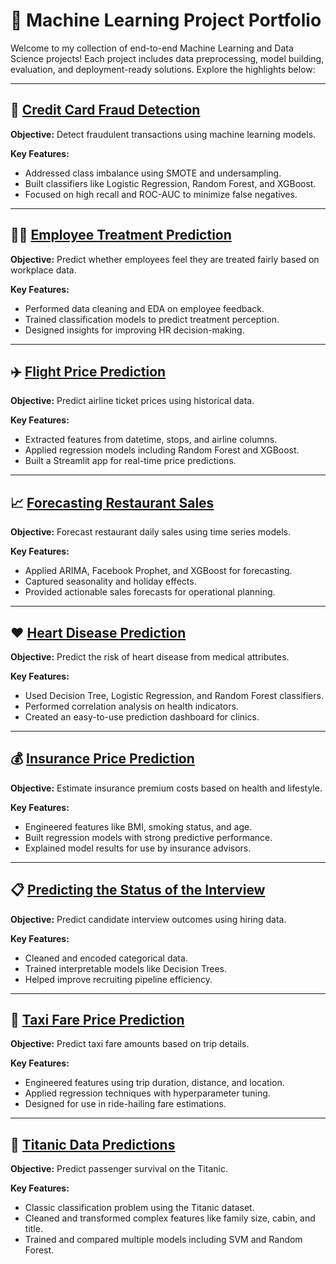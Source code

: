 # 🚀 Machine Learning Project Portfolio

Welcome to my collection of end-to-end Machine Learning and Data Science projects! Each project includes data preprocessing, model building, evaluation, and deployment-ready solutions. Explore the highlights below:

---

## 🔐 [Credit Card Fraud Detection](https://github.com/Sumanth376/Machine-Learning-Repository/tree/main/Credit%20card%20Fraud%20Detection)

**Objective:** Detect fraudulent transactions using machine learning models.

**Key Features:**
- Addressed class imbalance using SMOTE and undersampling.
- Built classifiers like Logistic Regression, Random Forest, and XGBoost.
- Focused on high recall and ROC-AUC to minimize false negatives.

---

## 🧑‍💼 [Employee Treatment Prediction](https://github.com/Sumanth376/Machine-Learning-Repository/tree/main/Employee%20Treatment%20Prediction)

**Objective:** Predict whether employees feel they are treated fairly based on workplace data.

**Key Features:**
- Performed data cleaning and EDA on employee feedback.
- Trained classification models to predict treatment perception.
- Designed insights for improving HR decision-making.

---

## ✈️ [Flight Price Prediction](https://github.com/Sumanth376/Machine-Learning-Repository/tree/main/Flight%20Price%20Prediction)

**Objective:** Predict airline ticket prices using historical data.

**Key Features:**
- Extracted features from datetime, stops, and airline columns.
- Applied regression models including Random Forest and XGBoost.
- Built a Streamlit app for real-time price predictions.

---

## 📈 [Forecasting Restaurant Sales](https://github.com/Sumanth376/Machine-Learning-Repository/tree/main/Forecasting%20Restaurant%20sales)

**Objective:** Forecast restaurant daily sales using time series models.

**Key Features:**
- Applied ARIMA, Facebook Prophet, and XGBoost for forecasting.
- Captured seasonality and holiday effects.
- Provided actionable sales forecasts for operational planning.

---

## ❤️ [Heart Disease Prediction](https://github.com/Sumanth376/Machine-Learning-Repository/tree/main/Heart%20Disease%20Prediction)

**Objective:** Predict the risk of heart disease from medical attributes.

**Key Features:**
- Used Decision Tree, Logistic Regression, and Random Forest classifiers.
- Performed correlation analysis on health indicators.
- Created an easy-to-use prediction dashboard for clinics.

---

## 💰 [Insurance Price Prediction](https://github.com/Sumanth376/Machine-Learning-Repository/tree/main/Insurance%20Price%20Prediction)

**Objective:** Estimate insurance premium costs based on health and lifestyle.

**Key Features:**
- Engineered features like BMI, smoking status, and age.
- Built regression models with strong predictive performance.
- Explained model results for use by insurance advisors.

---

## 📋 [Predicting the Status of the Interview](https://github.com/Sumanth376/Machine-Learning-Repository/tree/main/Predicting%20the%20Status%20of%20the%20Interview)

**Objective:** Predict candidate interview outcomes using hiring data.

**Key Features:**
- Cleaned and encoded categorical data.
- Trained interpretable models like Decision Trees.
- Helped improve recruiting pipeline efficiency.

---

## 🚕 [Taxi Fare Price Prediction](https://github.com/Sumanth376/Machine-Learning-Repository/tree/main/Taxi%20Fre%20Price%20prediction)

**Objective:** Predict taxi fare amounts based on trip details.

**Key Features:**
- Engineered features using trip duration, distance, and location.
- Applied regression techniques with hyperparameter tuning.
- Designed for use in ride-hailing fare estimations.

---

## 🚢 [Titanic Data Predictions](https://github.com/Sumanth376/Machine-Learning-Repository/tree/main/Titanic%20Data%20Predictions)

**Objective:** Predict passenger survival on the Titanic.

**Key Features:**
- Classic classification problem using the Titanic dataset.
- Cleaned and transformed complex features like family size, cabin, and title.
- Trained and compared multiple models including SVM and Random Forest.

